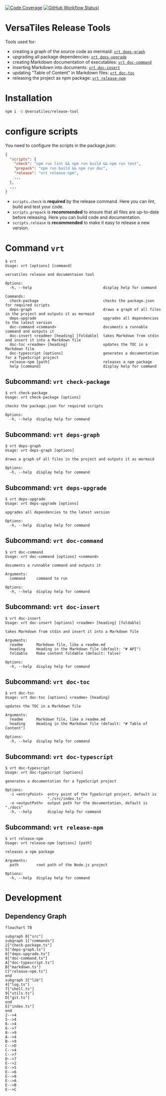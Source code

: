 [![Code Coverage](https://codecov.io/gh/versatiles-org/node-release-tool/branch/main/graph/badge.svg?token=IDHAI13M0K)](https://codecov.io/gh/versatiles-org/node-release-tool)
[![GitHub Workflow Status)](https://img.shields.io/github/actions/workflow/status/versatiles-org/node-release-tool/ci.yml)](https://github.com/versatiles-org/node-release-tool/actions/workflows/ci.yml)

# VersaTiles Release Tools

Tools used for:

* creating a graph of the source code as mermaid: [`vrt deps-graph`](#subcommand-vrt-deps-graph)
* upgrading all package dependencies: [`vrt deps-upgrade`](#subcommand-vrt-deps-upgrade)
* creating Markdown documentation of executables: [`vrt doc-command`](#subcommand-vrt-doc-command)
* inserting Markdown into documents: [`vrt doc-insert`](#subcommand-vrt-doc-insert)
* updating "Table of Content" in Markdown files: [`vrt doc-toc`](#subcommand-vrt-doc-toc)
* releasing the project as npm package: [`vrt release-npm`](#subcommand-vrt-release-npm)

# Installation

```bash
npm i -D @versatiles/release-tool
```

# configure scripts

You need to configure the scripts in the package.json:

```JSON
{
  "scripts": {
    "check": "npm run lint && npm run build && npm run test",
    "prepack": "npm run build && npm run doc",
    "release": "vrt release-npm",
    ...
  },
  ...
}
```

* `scripts.check` is **required** by the release command. Here you can lint, build and test your code.
* `scripts.prepack` is **recommended** to ensure that all files are up-to-date before releasing. Here you can build code and documentation.
* `scripts.release` is **recommended** to make it easy to release a new version.

# Command `vrt`

<!--- This chapter is generated automatically --->

```console
$ vrt
Usage: vrt [options] [command]

versatiles release and documentaion tool

Options:
  -h, --help                                display help for command

Commands:
  check-package                             checks the package.json for required scripts
  deps-graph                                draws a graph of all files in the project and outputs it as mermaid
  deps-upgrade                              upgrades all dependencies to the latest version
  doc-command <command>                     documents a runnable command and outputs it
  doc-insert <readme> [heading] [foldable]  takes Markdown from stdin and insert it into a Markdown file
  doc-toc <readme> [heading]                updates the TOC in a Markdown file
  doc-typescript [options]                  generates a documentation for a TypeScript project
  release-npm [path]                        releases a npm package
  help [command]                            display help for command
```

## Subcommand: `vrt check-package`

```console
$ vrt check-package
Usage: vrt check-package [options]

checks the package.json for required scripts

Options:
  -h, --help  display help for command
```

## Subcommand: `vrt deps-graph`

```console
$ vrt deps-graph
Usage: vrt deps-graph [options]

draws a graph of all files in the project and outputs it as mermaid

Options:
  -h, --help  display help for command
```

## Subcommand: `vrt deps-upgrade`

```console
$ vrt deps-upgrade
Usage: vrt deps-upgrade [options]

upgrades all dependencies to the latest version

Options:
  -h, --help  display help for command
```

## Subcommand: `vrt doc-command`

```console
$ vrt doc-command
Usage: vrt doc-command [options] <command>

documents a runnable command and outputs it

Arguments:
  command     command to run

Options:
  -h, --help  display help for command
```

## Subcommand: `vrt doc-insert`

```console
$ vrt doc-insert
Usage: vrt doc-insert [options] <readme> [heading] [foldable]

takes Markdown from stdin and insert it into a Markdown file

Arguments:
  readme      Markdown file, like a readme.md
  heading     Heading in the Markdown file (default: "# API")
  foldable    Make content foldable (default: false)

Options:
  -h, --help  display help for command
```

## Subcommand: `vrt doc-toc`

```console
$ vrt doc-toc
Usage: vrt doc-toc [options] <readme> [heading]

updates the TOC in a Markdown file

Arguments:
  readme      Markdown file, like a readme.md
  heading     Heading in the Markdown file (default: "# Table of Content")

Options:
  -h, --help  display help for command
```

## Subcommand: `vrt doc-typescript`

```console
$ vrt doc-typescript
Usage: vrt doc-typescript [options]

generates a documentation for a TypeScript project

Options:
  -i <entryPoint>  entry point of the TypeScript project, default is
                   "./src/index.ts"
  -o <outputPath>  output path for the documentation, default is "./docs"
  -h, --help       display help for command
```

## Subcommand: `vrt release-npm`

```console
$ vrt release-npm
Usage: vrt release-npm [options] [path]

releases a npm package

Arguments:
  path        root path of the Node.js project

Options:
  -h, --help  display help for command
```

# Development

## Dependency Graph

<!--- This chapter is generated automatically --->

```mermaid
flowchart TB

subgraph 0["src"]
subgraph 1["commands"]
2["check-package.ts"]
5["deps-graph.ts"]
6["deps-upgrade.ts"]
8["doc-command.ts"]
A["doc-typescript.ts"]
B["markdown.ts"]
C["release-npm.ts"]
end
subgraph 3["lib"]
4["log.ts"]
7["shell.ts"]
9["utils.ts"]
D["git.ts"]
end
E["index.ts"]
end
2-->4
5-->4
6-->4
6-->7
8-->9
A-->4
B-->9
C-->D
C-->4
C-->7
D-->7
E-->2
E-->5
E-->6
E-->8
E-->A
E-->B
E-->C
```
